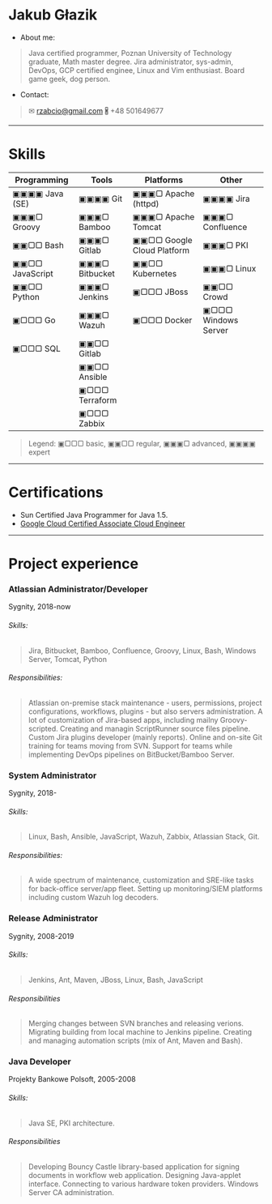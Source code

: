 # Jakub Głazik

* About me:
> Java certified programmer, Poznan University of Technology graduate, Math master degree.
> Jira administrator, sys-admin, DevOps, GCP certified enginee, Linux and Vim enthusiast.
> Board game geek, dog person.

* Contact:
> ✉ rzabcio@gmail.com
> 🖁 +48 501649677

---
# Skills

| Programming     | Tools          | Platforms                  | Other               |
| -----           | -----          | -----                      | -----               |
| ▣▣▣▣ Java (SE)  | ▣▣▣▣ Git       | ▣▣▣▢ Apache (httpd)        | ▣▣▣▣ Jira           |
| ▣▣▣▢ Groovy     | ▣▣▣▢ Bamboo    | ▣▣▣▢ Apache Tomcat         | ▣▣▣▢ Confluence     |
| ▣▣▢▢ Bash       | ▣▣▣▢ Gitlab    | ▣▣▢▢ Google Cloud Platform | ▣▣▣▢ PKI            |
| ▣▣▢▢ JavaScript | ▣▣▣▢ Bitbucket | ▣▣▢▢ Kubernetes            | ▣▣▣▢ Linux          |
| ▣▣▢▢ Python     | ▣▣▣▢ Jenkins   | ▣▢▢▢ JBoss                 | ▣▣▢▢ Crowd          |
| ▣▢▢▢ Go         | ▣▣▣▢ Wazuh     | ▣▢▢▢ Docker                | ▣▢▢▢ Windows Server |
| ▣▢▢▢ SQL        | ▣▣▢▢ Gitlab    |                            |                     |
|                 | ▣▣▢▢ Ansible   |                            |                     |
|                 | ▣▢▢▢ Terraform |                            |                     |
|                 | ▣▢▢▢ Zabbix    |                            |                     |

> Legend: ▣▢▢▢ basic, ▣▣▢▢ regular, ▣▣▣▢ advanced, ▣▣▣▣ expert

---
# Certifications
* Sun Certified Java Programmer for Java 1.5.
* [Google Cloud Certified Associate Cloud Engineer](https://www.credential.net/78b480e5-2bf8-4539-94fc-c2e32cd9ed01?key=3628f63f8b96f9db5ad46e29e8c6463359da22fa088ed79e8d503273951d6103&record_view=true)

---
# Project experience

### Atlassian Administrator/Developer
Sygnity, 2018-now

###### Skills:
> Jira, Bitbucket, Bamboo, Confluence, Groovy, Linux, Bash, Windows Server, Tomcat, Python

###### Responsibilities:
> Atlassian on-premise stack maintenance - users, permissions, project configurations, workflows, plugins - but also servers administration. A lot of customization of Jira-based apps, including mailny Groovy-scripted. Creating and managin ScriptRunner source files pipeline. Custom Jira plugins developer (mainly reports). Online and on-site Git training for teams moving from SVN. Support for teams while implementing DevOps pipelines on BitBucket/Bamboo Server.


### System Administrator 
Sygnity, 2018-

###### Skills:
> Linux, Bash, Ansible, JavaScript, Wazuh, Zabbix, Atlassian Stack, Git.

###### Responsibilities:
> A wide spectrum of maintenance, customization and SRE-like tasks for back-office server/app fleet. Setting up monitoring/SIEM platforms including custom Wazuh log decoders.


### Release Administrator
Sygnity, 2008-2019

###### Skills:
> Jenkins, Ant, Maven, JBoss, Linux, Bash, JavaScript

###### Responsibilities
> Merging changes between SVN branches and releasing verions. Migrating building from local machine to Jenkins pipeline. Creating and managing automation scripts (mix of Ant, Maven and Bash).


### Java Developer
Projekty Bankowe Polsoft, 2005-2008

###### Skills:
> Java SE, PKI architecture.

###### Responsibilities
> Developing Bouncy Castle library-based application for signing documents in workflow web application. Designing Java-applet interface. Connecting to various hardware token providers. Windows Server CA administration.
